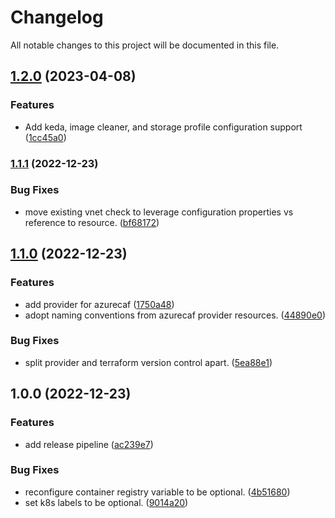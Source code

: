 # Changelog

All notable changes to this project will be documented in this file.

## [1.2.0](https://github.com/OmnipotentOwl/terraform-azurerm-enterprise-scale-aks/compare/v1.1.1...v1.2.0) (2023-04-08)


### Features

* Add keda, image cleaner, and storage profile configuration support ([1cc45a0](https://github.com/OmnipotentOwl/terraform-azurerm-enterprise-scale-aks/commit/1cc45a00dfe92d487512c4b294aff79311421849))

### [1.1.1](https://github.com/OmnipotentOwl/terraform-azurerm-enterprise-scale-aks/compare/v1.1.0...v1.1.1) (2022-12-23)


### Bug Fixes

* move existing vnet check to leverage configuration properties vs reference to resource. ([bf68172](https://github.com/OmnipotentOwl/terraform-azurerm-enterprise-scale-aks/commit/bf681721ce26612fb759cf175ef0302268a79fb0))

## [1.1.0](https://github.com/OmnipotentOwl/terraform-azurerm-enterprise-scale-aks/compare/v1.0.0...v1.1.0) (2022-12-23)


### Features

* add provider for azurecaf ([1750a48](https://github.com/OmnipotentOwl/terraform-azurerm-enterprise-scale-aks/commit/1750a48f34739d2c50824df263fb5027b4a9e24e))
* adopt naming conventions from azurecaf provider resources. ([44890e0](https://github.com/OmnipotentOwl/terraform-azurerm-enterprise-scale-aks/commit/44890e0d45fc34fe7d57fbfe2440e457e0d94efb))


### Bug Fixes

* split provider and terraform version control apart. ([5ea88e1](https://github.com/OmnipotentOwl/terraform-azurerm-enterprise-scale-aks/commit/5ea88e1a8a91ab64be4d44b34eba70aa7f21e855))

## 1.0.0 (2022-12-23)


### Features

* add release pipeline ([ac239e7](https://github.com/OmnipotentOwl/terraform-azurerm-enterprise-scale-aks/commit/ac239e76d47a6f8692df03afd1c9f89d5ee8bdec))


### Bug Fixes

* reconfigure container registry variable to be optional. ([4b51680](https://github.com/OmnipotentOwl/terraform-azurerm-enterprise-scale-aks/commit/4b5168081e5df6d46c016f4cee8a61609c29e1a1))
* set k8s labels to be optional. ([9014a20](https://github.com/OmnipotentOwl/terraform-azurerm-enterprise-scale-aks/commit/9014a200727ff643052b8feeb6378578aef32de6))
